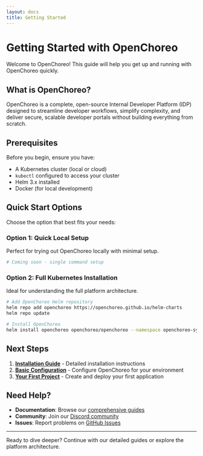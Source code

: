 ```yaml
---
layout: docs
title: Getting Started
---
```


# Getting Started with OpenChoreo

Welcome to OpenChoreo! This guide will help you get up and running with OpenChoreo quickly.

## What is OpenChoreo?

OpenChoreo is a complete, open-source Internal Developer Platform (IDP) designed to streamline developer workflows, simplify complexity, and deliver secure, scalable developer portals without building everything from scratch.

## Prerequisites

Before you begin, ensure you have:

- A Kubernetes cluster (local or cloud)
- `kubectl` configured to access your cluster
- Helm 3.x installed
- Docker (for local development)

## Quick Start Options

Choose the option that best fits your needs:

### Option 1: Quick Local Setup
Perfect for trying out OpenChoreo locally with minimal setup.

```bash
# Coming soon - single command setup
```

### Option 2: Full Kubernetes Installation
Ideal for understanding the full platform architecture.

```bash
# Add OpenChoreo Helm repository
helm repo add openchoreo https://openchoreo.github.io/helm-charts
helm repo update

# Install OpenChoreo
helm install openchoreo openchoreo/openchoreo --namespace openchoreo-system --create-namespace
```

## Next Steps

1. **[Installation Guide](/docs/guides/install/)** - Detailed installation instructions
2. **[Basic Configuration](/docs/install/configuration/basic/)** - Configure OpenChoreo for your environment
3. **[Your First Project](/docs/getting-started/first-project/)** - Create and deploy your first application

## Need Help?

- **Documentation**: Browse our [comprehensive guides](/docs/guides/)
- **Community**: Join our [Discord community](https://discord.com/invite/asqDFC8suT)
- **Issues**: Report problems on [GitHub Issues](https://github.com/openchoreo/openchoreo/issues)

---

Ready to dive deeper? Continue with our detailed guides or explore the platform architecture.